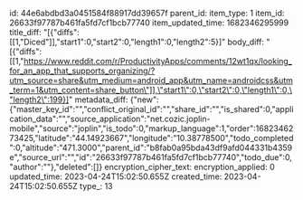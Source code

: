 id: 44e6abdbd3a0451584f88917dd39657f
parent_id: 
item_type: 1
item_id: 26633f97787b461fa5fd7cf1bcb77740
item_updated_time: 1682346295999
title_diff: "[{\"diffs\":[[1,\"Diced\"]],\"start1\":0,\"start2\":0,\"length1\":0,\"length2\":5}]"
body_diff: "[{\"diffs\":[[1,\"https://www.reddit.com/r/ProductivityApps/comments/12wt1qx/looking_for_an_app_that_supports_organizing/?utm_source=share&utm_medium=android_app&utm_name=androidcss&utm_term=1&utm_content=share_button\"]],\"start1\":0,\"start2\":0,\"length1\":0,\"length2\":199}]"
metadata_diff: {"new":{"master_key_id":"","conflict_original_id":"","share_id":"","is_shared":0,"application_data":"","source_application":"net.cozic.joplin-mobile","source":"joplin","is_todo":0,"markup_language":1,"order":1682346273425,"latitude":"44.14923667","longitude":"10.38778500","todo_completed":0,"altitude":"471.3000","parent_id":"b8fab0a95bda43df9afd044331b4359e","source_url":"","id":"26633f97787b461fa5fd7cf1bcb77740","todo_due":0,"author":""},"deleted":[]}
encryption_cipher_text: 
encryption_applied: 0
updated_time: 2023-04-24T15:02:50.655Z
created_time: 2023-04-24T15:02:50.655Z
type_: 13